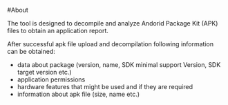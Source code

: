 #About

The tool is designed to decompile and analyze Andorid Package Kit (APK) files to obtain an application report.

After successful apk file upload and decompilation following information can be obtained:

- data about package (version, name, SDK minimal support Version, SDK target version etc.)
- application permissions
- hardware features that might be used and if they are required
- information about apk file (size, name etc.)
